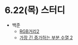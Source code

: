 # 6.22(목) 스터디

- 백준
  - [RGB거리2](https://www.acmicpc.net/problem/1149)
  - [가장 긴 증가하는 부분 수열 2](https://www.acmicpc.net/problem/12015)
